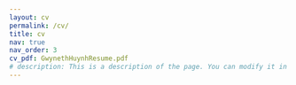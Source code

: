 ```yaml
---
layout: cv
permalink: /cv/
title: cv
nav: true
nav_order: 3
cv_pdf: GwynethHuynhResume.pdf
# description: This is a description of the page. You can modify it in 'pages/_cv.md'. You can also change or remove the top pdf download button.
---
```


